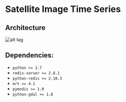 # Satellite Image Time Series

## Architecture
![alt tag](https://raw.githubusercontent.com/lapig-ufg/satellite-image-time-series/master/proj/img/architecture.png)

## Dependencies:
 - `python >= 2.7`
 - `redis-server >= 2.8.1`
 - `python-redis >= 2.10.3`
 - `mrt >= 4.1`
 - `pymodis >= 1.0`
 - `python-gdal >= 1.8`